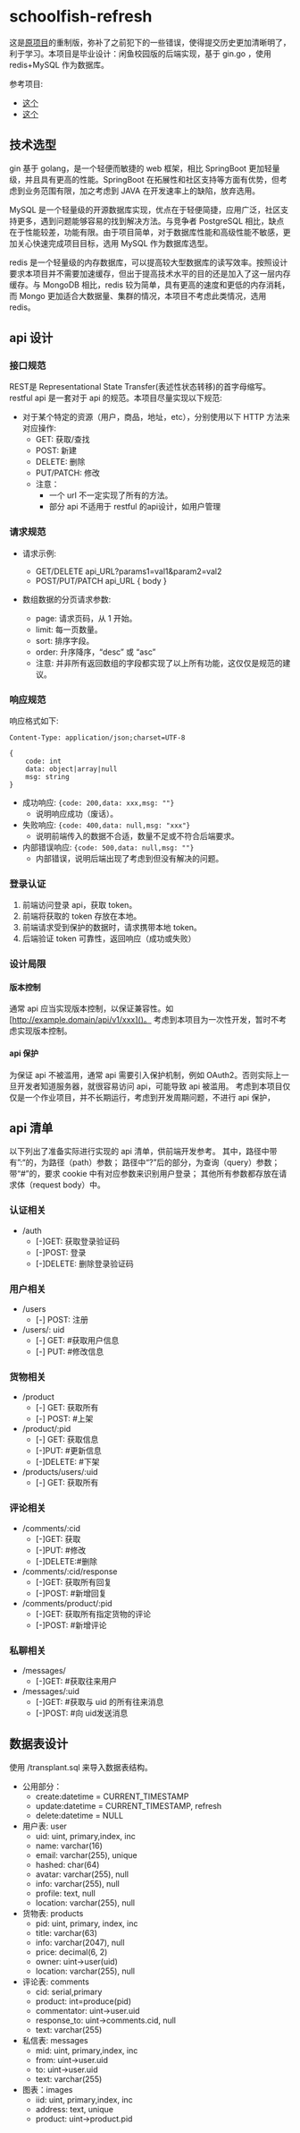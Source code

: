 # schoolfish-refresh

这是[原项目](https://github.com/HydrogenDeuterium/schoolfish)的重制版，弥补了之前犯下的一些错误，使得提交历史更加清晰明了，利于学习。本项目是毕业设计：闲鱼校园版的后端实现，基于
gin.go ，使用 redis+MySQL 作为数据库。

参考项目:

- [这个](https://gitee.com/zfkhhh/android-trading-platform)
- [这个](https://linlinjava.gitbook.io/litemall/)

## 技术选型

gin 基于 golang，是一个轻便而敏捷的 web 框架，相比 SpringBoot 更加轻量级，并且具有更高的性能。SpringBoot 在拓展性和社区支持等方面有优势，但考虑到业务范围有限，加之考虑到 JAVA
在开发速率上的缺陷，放弃选用。

MySQL 是一个轻量级的开源数据库实现，优点在于轻便简捷，应用广泛，社区支持更多，遇到问题能够容易的找到解决方法。与竞争者 PostgreSQL
相比，缺点在于性能较差，功能有限。由于项目简单，对于数据库性能和高级性能不敏感，更加关心快速完成项目目标，选用 MySQL 作为数据库选型。

redis 是一个轻量级的内存数据库，可以提高较大型数据库的读写效率。按照设计要求本项目并不需要加速缓存，但出于提高技术水平的目的还是加入了这一层内存缓存。与 MongoDB 相比，redis 较为简单，具有更高的速度和更低的内存消耗，而
Mongo 更加适合大数据量、集群的情况，本项目不考虑此类情况，选用 redis。

## api 设计

### 接口规范

REST是 Representational State Transfer(表述性状态转移)的首字母缩写。 restful api 是一套对于 api 的规范。本项目尽量实现以下规范:

- 对于某个特定的资源（用户，商品，地址，etc），分别使用以下 HTTP 方法来对应操作:
    - GET: 获取/查找
    - POST: 新建
    - DELETE: 删除
    - PUT/PATCH: 修改
    - 注意：
        - 一个 url 不一定实现了所有的方法。
        - 部分 api 不适用于 restful 的api设计，如用户管理

### 请求规范

- 请求示例:
    - GET/DELETE api_URL?params1=val1&param2=val2
    - POST/PUT/PATCH api_URL { body }

- 数组数据的分页请求参数:
    - page:  请求页码，从 1 开始。
    - limit:  每一页数量。
    - sort:  排序字段。
    - order:  升序降序，“desc” 或 “asc”
    - 注意: 并非所有返回数组的字段都实现了以上所有功能，这仅仅是规范的建议。

### 响应规范

响应格式如下:

```http request
Content-Type: application/json;charset=UTF-8

{
    code: int
    data: object|array|null
    msg: string
}
```

- 成功响应: `{code: 200,data: xxx,msg: ""}`
    - 说明响应成功（废话）。
- 失败响应: `{code: 400,data: null,msg: "xxx"}`
    - 说明前端传入的数据不合适，数量不足或不符合后端要求。
- 内部错误响应: `{code: 500,data: null,msg: ""}`
    - 内部错误，说明后端出现了考虑到但没有解决的问题。

### 登录认证

1. 前端访问登录 api，获取 token。
2. 前端将获取的 token 存放在本地。
3. 前端请求受到保护的数据时，请求携带本地 token。
4. 后端验证 token 可靠性，返回响应（成功或失败）

### 设计局限

#### 版本控制

通常 api 应当实现版本控制，以保证兼容性。如 [http://example.domain/api/v1/xxx]()。 考虑到本项目为一次性开发，暂时不考虑实现版本控制。

#### api 保护

为保证 api 不被滥用，通常 api 需要引入保护机制，例如 OAuth2。否则实际上一旦开发者知道服务器，就很容易访问 api，可能导致 api 被滥用。 考虑到本项目仅仅是一个作业项目，并不长期运行，考虑到开发周期问题，不进行 api
保护，

## api 清单

以下列出了准备实际进行实现的 api 清单，供前端开发参考。 其中，路径中带有”:“的，为路径（path）参数； 路径中“?”后的部分，为查询（query）参数； 带“#”的，要求 cookie 中有对应参数来识别用户登录；
其他所有参数都存放在请求体（request body）中。

### 认证相关

- /auth
    - [-]GET: 获取登录验证码
    - [-]POST: 登录
    - [-]DELETE: 删除登录验证码

### 用户相关

- /users
    - [-] POST: 注册
- /users/: uid
    - [-] GET: #获取用户信息
    - [-] PUT: #修改信息

### 货物相关

- /product
    - [-] GET: 获取所有
    - [-] POST: #上架
- /product/:pid
    - [-] GET: 获取信息
    - [-]PUT: #更新信息
    - [-]DELETE: #下架
- /products/users/:uid
    - [-] GET: 获取所有

### 评论相关

- /comments/:cid
    - [-]GET: 获取
    - [-]PUT: #修改
    - [-]DELETE:#删除
- /comments/:cid/response
    - [-]GET: 获取所有回复
    - [-]POST: #新增回复
- /comments/product/:pid
    - [-]GET: 获取所有指定货物的评论
    - [-]POST: #新增评论

### 私聊相关

- /messages/
    - [-]GET: #获取往来用户
- /messages/:uid
    - [-]GET: #获取与 uid 的所有往来消息
    - [-]POST: #向 uid发送消息

## 数据表设计

使用 /transplant.sql 来导入数据表结构。

- 公用部分：
    - create:datetime = CURRENT_TIMESTAMP
    - update:datetime = CURRENT_TIMESTAMP, refresh
    - delete:datetime = NULL
- 用户表: user
    - uid: uint, primary,index, inc
    - name: varchar(16)
    - email: varchar(255), unique
    - hashed: char(64)
    - avatar: varchar(255), null
    - info: varchar(255), null
    - profile: text, null
    - location: varchar(255), null
- 货物表: products
    - pid: uint, primary, index, inc
    - title: varchar(63)
    - info: varchar(2047), null
    - price: decimal(6, 2)
    - owner: uint->user(uid)
    - location: varchar(255), null
- 评论表: comments
    - cid: serial,primary
    - product: int=produce(pid)
    - commentator: uint->user.uid
    - response_to: uint->comments.cid, null
    - text: varchar(255)
- 私信表: messages
    - mid: uint, primary,index, inc
    - from: uint->user.uid
    - to: uint->user.uid
    - text: varchar(255)
- 图表：images
    - iid: uint, primary,index, inc
    - address: text, unique
    - product: uint->product.pid
